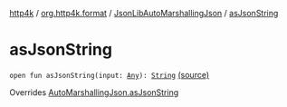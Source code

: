 [http4k](../../index.md) / [org.http4k.format](../index.md) / [JsonLibAutoMarshallingJson](index.md) / [asJsonString](./as-json-string.md)

# asJsonString

`open fun asJsonString(input: `[`Any`](https://kotlinlang.org/api/latest/jvm/stdlib/kotlin/-any/index.html)`): `[`String`](https://kotlinlang.org/api/latest/jvm/stdlib/kotlin/-string/index.html) [(source)](https://github.com/http4k/http4k/blob/master/http4k-core/src/main/kotlin/org/http4k/format/AutoMarshallingJson.kt#L26)

Overrides [AutoMarshallingJson.asJsonString](../-auto-marshalling-json/as-json-string.md)

